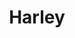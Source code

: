 ---
title: Harley
crosslinks:
- motorcycles
- sportster
- motocamping
- IAmA
- SouthernFolks
- Buell
- MNrideit
- woodworking
- CalamariRaceTeam
- LifeProTips
- OldSchoolCool
- MotoLA
- estoration
---